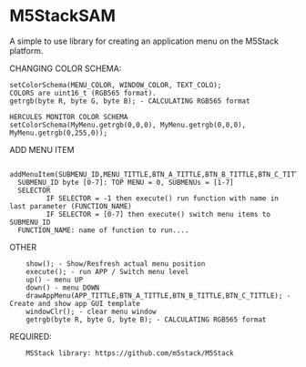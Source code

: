 # M5StackSAM

A simple to use library for creating an application menu on the M5Stack platform.


CHANGING COLOR SCHEMA:

	setColorSchema(MENU_COLOR, WINDOW_COLOR, TEXT_COLO);
	COLORS are uint16_t (RGB565 format).
	getrgb(byte R, byte G, byte B); - CALCULATING RGB565 format
  
	HERCULES MONITOR COLOR SCHEMA
	setColorSchema(MyMenu.getrgb(0,0,0), MyMenu.getrgb(0,0,0), MyMenu.getrgb(0,255,0));
   
ADD MENU ITEM
   
	 addMenuItem(SUBMENU_ID,MENU_TITTLE,BTN_A_TITTLE,BTN_B_TITTLE,BTN_C_TITTLE,SELECTOR,FUNCTION_NAME);
      SUBMENU_ID byte [0-7]: TOP MENU = 0, SUBMENUs = [1-7]
      SELECTOR
             IF SELECTOR = -1 then execute() run function with name in last parameter (FUNCTION_NAME)
             IF SELECTOR = [0-7] then execute() switch menu items to SUBMENU_ID
      FUNCTION_NAME: name of function to run....

OTHER
		
		show(); - Show/Resfresh actual menu position
		execute(); - run APP / Switch menu level
		up() - menu UP
		down() - menu DOWN
		drawAppMenu(APP_TITTLE,BTN_A_TITTLE,BTN_B_TITTLE,BTN_C_TITTLE); - Create and show app GUI template
		windowClr(); - clear menu window
		getrgb(byte R, byte G, byte B); - CALCULATING RGB565 format
		
REQUIRED:

		MSStack library: https://github.com/m5stack/M5Stack
		
	
